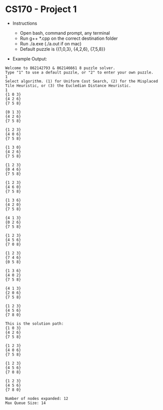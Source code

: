 # CS170 - Project 1

* Instructions

    * Open bash, command prompt, any terminal
    * Run g++ *.cpp on the correct destination folder
    * Run ./a.exe (./a.out if on mac)
    * Default puzzle is {{1,0,3}, {4,2,6}, {7,5,8}}

* Example Output: 
```
Welcome to 862142793 & 862146661 8 puzzle solver.
Type "1" to use a default puzzle, or "2" to enter your own puzzle.
1
Select algorithm. (1) for Uniform Cost Search, (2) for the Misplaced Tile Heuristic, or (3) the Eucledian Distance Heuristic.
1
{1 0 3}
{4 2 6}
{7 5 8}

{0 1 3}
{4 2 6}
{7 5 8}

{1 2 3}
{4 0 6}
{7 5 8}

{1 3 0}
{4 2 6}
{7 5 8}

{1 2 3}
{0 4 6}
{7 5 8}

{1 2 3}
{4 6 0}
{7 5 8}

{1 3 6}
{4 2 0}
{7 5 8}

{4 1 3}
{0 2 6}
{7 5 8}

{1 2 3}
{4 5 6}
{7 0 8}

{1 2 3}
{7 4 6}
{0 5 8}

{1 3 6}
{4 0 2}
{7 5 8}

{4 1 3}
{2 0 6}
{7 5 8}

{1 2 3}
{4 5 6}
{7 8 0}

This is the solution path:
{1 0 3}
{4 2 6}
{7 5 8}

{1 2 3}
{4 0 6}
{7 5 8}

{1 2 3}
{4 5 6}
{7 0 8}

{1 2 3}
{4 5 6}
{7 8 0}

Number of nodes expanded: 12
Max Queue Size: 14
```